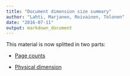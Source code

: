 ```yaml
---
title: "Document dimension size summary"
author: "Lahti, Marjanen, Roivainen, Tolonen"
date: "2016-07-11"
output: markdown_document
---
```


This material is now splitted in two parts:

  * [Page counts](pagecount.md)

  * [Physical dimension](dimension.md)


